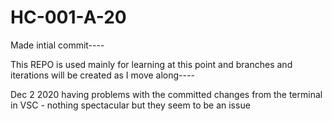 # HC-001-A-20

Made intial commit----

This REPO is used mainly for learning at this point and branches and iterations will be created as I move along----

Dec 2 2020 having problems with the committed changes from the terminal in VSC - nothing spectacular but they seem to be an issue
